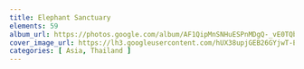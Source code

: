 ```yaml
---
title: Elephant Sanctuary
elements: 59
album_url: https://photos.google.com/album/AF1QipMnSNHuESPnMDgQ-_vE0TQbiRzmrrijn7XvtDwH
cover_image_url: https://lh3.googleusercontent.com/hUX38upjGEB26GYjwT-Ep4hRCDq16_ps-owNhoqDBFX4BS6RW7yvLUyc0nO_SEYlhqS3myDiFAicpGjXy5q-aLkPrvjPJvIVDIfRhAnxCN9G1m0puiQ9BAePXVysjChT_H5atGC2j9qIZfK5C5sgo57TlOw3ffiI4y0V-9GyasxsfMCywM8luCJkoutSvpk9gBvnqk5WUQSAE9bWryp6Zpl1qkJErW_KTPK22dnI2yfiP11UHOzA6O6rgp85pGwwMLgUQkaRmvhko3eZthGpxlDa91FC1SbjKjtZqWzW3-87FJhHaeZ1yWym0kJy07KddGDmpTIhsY6k7jM6v2OeHYzIExS_848HmP2I6fI04DjQesPPkZOspcfwXFby0cGN57RYEUOfFRl8P6j4FYY-vxbNSa5-0uelhJvrR5UBdv_z6rWavuC4p38dwVz35at5zxT2-WIZcMRrXANBc-NNp_tqGMPeK91dhdmA6R8VVKMgO93uFAk9BtlgWUsxV5npPkX8GYAVh6AEle6-E3OykFKmEef9mXVpkSY7LVRBn8BIhyYbCqtdYKKqJNalX4nXXDdm6JoZAUwa6hJgH8H9WY7-iCwfw1eRu281qY36Z-ZPmrMr9z9XGvHfqgYYKCQHEtM_qc6o0E5_7bX4wSEppiRM7xtWqQ0B=s195-p-k-no
categories: [ Asia, Thailand ]
---
```

